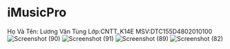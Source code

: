 # iMusicPro
Họ Và Tên: Lương Văn Tùng
Lớp:CNTT_K14E
MSV:DTC155D4802010100
![Screenshot (90)](https://user-images.githubusercontent.com/49578662/56078339-0605a900-5e11-11e9-9489-e1c836255ab7.png)
![Screenshot (91)](https://user-images.githubusercontent.com/49578662/56078342-0e5de400-5e11-11e9-8deb-30df4b7cd183.png)
![Screenshot (89)](https://user-images.githubusercontent.com/49578662/56078343-10c03e00-5e11-11e9-8790-0808c357cf1f.png)
![Screenshot (82)](https://user-images.githubusercontent.com/49578662/56078345-1c136980-5e11-11e9-906d-a1e4b35aadb6.png)
